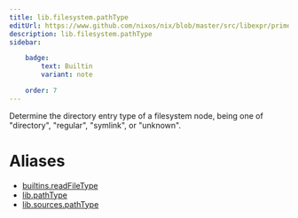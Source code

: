 ```yaml
---
title: lib.filesystem.pathType
editUrl: https://www.github.com/nixos/nix/blob/master/src/libexpr/primops.cc
description: lib.filesystem.pathType
sidebar:

    badge:
        text: Builtin
        variant: note

    order: 7
---
```


Determine the directory entry type of a filesystem node, being
one of "directory", "regular", "symlink", or "unknown".


# Aliases

- [builtins.readFileType](/nix-doc-comments/reference/builtins/builtins-readfiletype)
- [lib.pathType](/nix-doc-comments/reference/lib/lib-pathtype)
- [lib.sources.pathType](/nix-doc-comments/reference/lib/sources/lib-sources-pathtype)


